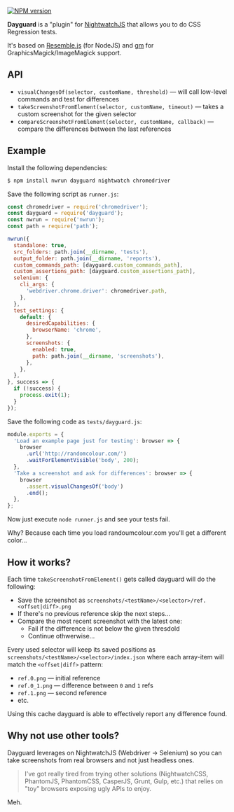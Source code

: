 [![NPM version](https://badge.fury.io/js/dayguard.png)](http://badge.fury.io/js/dayguard)

**Dayguard** is a "plugin" for [NightwatchJS](http://nightwatchjs.org/) that allows you to do CSS Regression tests.

It's based on [Resemble.js](https://www.npmjs.com/package/node-resemble-js) (for NodeJS) and [gm](https://www.npmjs.com/package/gm) for GraphicsMagick/ImageMagick support.

## API

- `visualChangesOf(selector, customName, threshold)` &mdash; will call low-level commands and test for differences
- `takeScreenshotFromElement(selector, customName, timeout)` &mdash; takes a custom screenshot for the given selector
- `compareScreenshotFromElement(selector, customName, callback)` &mdash; compare the differences between the last references

## Example

Install the following dependencies:

```bash
$ npm install nwrun dayguard nightwatch chromedriver
```

Save the following script as `runner.js`:

```javascript
const chromedriver = require('chromedriver');
const dayguard = require('dayguard');
const nwrun = require('nwrun');
const path = require('path');

nwrun({
  standalone: true,
  src_folders: path.join(__dirname, 'tests'),
  output_folder: path.join(__dirname, 'reports'),
  custom_commands_path: [dayguard.custom_commands_path],
  custom_assertions_path: [dayguard.custom_assertions_path],
  selenium: {
    cli_args: {
      'webdriver.chrome.driver': chromedriver.path,
    },
  },
  test_settings: {
    default: {
      desiredCapabilities: {
        browserName: 'chrome',
      },
      screenshots: {
        enabled: true,
        path: path.join(__dirname, 'screenshots'),
      },
    },
  },
}, success => {
  if (!success) {
    process.exit(1);
  }
});
```

Save the following code as `tests/dayguard.js`:

```javascript
module.exports = {
  'Load an example page just for testing': browser => {
    browser
      .url('http://randomcolour.com/')
      .waitForElementVisible('body', 200);
  },
  'Take a screenshot and ask for differences': browser => {
    browser
      .assert.visualChangesOf('body')
      .end();
  },
};
```

Now just execute `node runner.js` and see your tests fail.

Why? Because each time you load randoumcolour.com you'll get a different color...

## How it works?

Each time `takeScreenshotFromElement()` gets called dayguard will do the following:

- Save the screenshot as `screenshots/<testName>/<selector>/ref.<offset|diff>.png`
- If there's no previous reference skip the next steps...
- Compare the most recent screenshot with the latest one:
  - Fail if the difference is not below the given thresdold
  - Continue othwerwise...

Every used selector will keep its saved positions as `screenshots/<testName>/<selector>/index.json` where each array-item will match the `<offset|diff>` pattern:

- `ref.0.png` &mdash; initial reference
- `ref.0_1.png` &mdash; difference between `0` and `1` refs
- `ref.1.png` &mdash; second reference
- etc.

Using this cache dayguard is able to effectively report any difference found.

## Why not use other tools?

Dayguard leverages on NightwatchJS (Webdriver &rarr; Selenium) so you can take screenshots from real browsers and not just headless ones.

> I've got really tired from trying other solutions (NightwatchCSS, PhantomJS, PhantomCSS, CasperJS, Grunt, Gulp, etc.) that relies on "toy" browsers exposing ugly APIs to enjoy.

Meh.
